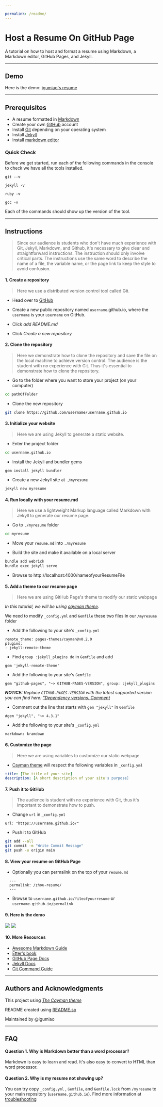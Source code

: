 ```yaml
---

permalink: /readme/
---
```

# Host a Resume On GitHub Page

A tutorial on how to host and format a resume using Markdown, 
a Markdown editor, GitHub Pages, and Jekyll.


----------------------
## Demo

Here is the demo: [igumiao's resume](https://igumiao.github.io/zhou-resume)


----------------------
## Prerequisites

- A resume formatted in [Markdown][markdownlink]
- Create your own [GitHub][githublink] account
- Install [Git][gitdownload] depending on your operating system
- Install [Jekyll][jekyllinstall]  
- Install [markdown editor](https://www.shopify.com/partners/blog/10-of-the-best-markdown-editors)

### Quick Check
Before we get started, run each of the following commands in the console to check we have all the tools installed.
```
git --v
```
```
jekyll -v 
```
```
ruby -v 
```
```
gcc -v 
```
Each of the commands should show up the version of the tool.

----------------------
## Instructions
>Since our audience is students who don't have much experience with Git, Jekyll, Markdown, and Github, it's necessary to give clear and straightforward instructions. The instruction should only involve critical parts.
The instructions use the same word to describe the name of a file, the variable name, or the page link to keep the style to avoid confusion.

#### 1. Create a repository

>Here we use a distributed version control tool called Git.

- Head over to [GitHub][githublink] 

- Create a new public repository named `username`.github.io, where the `username` is your `username` on GitHub.
  
- Click *add README.md* 

- Click *Create a new repository*

#### 2. Clone the repository
>Here we demonstrate how to clone the repository and save the file on the local machine to achieve version control.
>The audience is the student with no experience with Git. Thus it's essential to demonstrate how to clone the repository.

-  Go to the folder  where you want to store your project (on your computer)
```bash
cd pathOfFolder
```
- Clone the new repository 
```bash
git clone https://github.com/username/username.github.io
```

#### 3. Initialize your website

>Here we are using Jekyll to generate a static website.

- Enter the project folder 
```bash
cd username.github.io
```
- Install the Jekyll and bundler gems
```bash
gem install jekyll bundler
```
- Create a new Jekyll site at `./myresume`
```bash
jekyll new myresume
```

#### 4. Run locally with your resume.md

>Here we use a  lightweight Markup language called Markdown with Jekyll to generate our resume page.

- Go to `./myresume` folder
```bash
cd myresume
```
- Move your `resume.md` into `./myresume`
  
- Build the site and make it available on a local server
```bash
bundle add webrick
bundle exec jekyll serve
```
- Browse to http://localhost:4000/nameofyourResumeFile

#### 5.  Add a theme to our resume page

>Here we are using GitHub Page's theme to modify our static webpage

*In this tutorial, we will be using  [cayman theme][Caymanlink].*

We need to modify `_config.yml` and `Gemfile` these two files in our `/myresume` folder
- Add the following to your site's `_config.yml`
```
remote_theme: pages-themes/cayman@v0.2.0
plugins:
- jekyll-remote-theme 
```
- Find `group :jekyll_plugins do` in `Gemfile` and add 
```
gem 'jekyll-remote-theme'
```
- Add the following to your site's `Gemfile`
```
gem "github-pages", "~> GITHUB-PAGES-VERSION", group: :jekyll_plugins
```
*__NOTICE:__*
*Replace `GITHUB-PAGES-VERSION` with the latest supported version you can find here: ["Dependency versions. Comment](https://pages.github.com/versions/)*

- Comment out the line that starts with `gem "jekyll"` in `Gemfile`
``` 
#gem "jekyll", "~> 4.3.1"
```
- Add the following to your site's `_config.yml`
```
markdown: kramdown
```

#### 6. Customize the page

>Here we are using variables to customize our static webpage

- [Cayman theme][Caymanlink] will respect the following variables in `_config.yml`
```yml
title: [The title of your site]
description: [A short description of your site's purpose]
```

#### 7. Push it to GitHub

>The audience is  student with no experience with Git, thus it's important to demonstrate how to push.

- Change `url` in `_config.yml`
```
url: "https://username.github.io/" 
```

- Push it to GitHub
```bash
git add --all
git commit -m "Write Commit Message"
git push -u origin main
```

#### 8. View your resume on GitHub Page

- Optionally you can permalink on the top of your `resume.md`
```
  ---
  permalink: /zhou-resume/
  ---
```
- Browse to `username.github.io/fileofyourresume` or `username.github.io/permalink`

#### 9. Here is the demo 

![](https://github.com/igumiao/igumiao.github.io/blob/main/demo.gif)
![](https://i.imgur.com/suZs8LE.gif)


#### 10. More Resources

 - [Awesome Markdown Guide](https://www.markdownguide.org/basic-syntax/#links)
 - [Etter's book](https://www.amazon.ca/Modern-Technical-Writing-Introduction-Documentation-ebook/dp/B01A2QL9SS)
 - [GitHub Page Docs](https://docs.github.com/en/pages/setting-up-a-github-pages-site-with-jekyll)
 - [Jekyll Docs](https://jekyllrb.com/docs/)
 - [Git Command Guide](https://www.freecodecamp.org/news/10-important-git-commands-that-every-developer-should-know/)


----------------------
## Authors and Acknowledgments

This project using [*The Cayman theme*][Caymanlink]

README created using [README.so]([readme.so](https://readme.so/))

Maintained by @igumiao







----------------------
## FAQ

#### Question 1. Why is Markdown better than a word processor?

Markdown is easy to learn and read. It's also easy to convert to HTML than word processor.

#### Question 2. Why is my resume not showing up?

You can try copy `_config.yml` , `Gemfile`, and `Gemfile.lock` from `/myresume` to your main repository (`username.github.io`). Find more information at [troubleshooting](https://docs.github.com/en/pages/setting-up-a-github-pages-site-with-jekyll/troubleshooting-jekyll-build-errors-for-github-pages-sites)




[markdownlink]:<https://www.markdownguide.org/basic-syntax/#links>
[githublink]: <https://github.com/>
[gitdownload]: <https://git-scm.com/downloads>
[jekyllinstall]: <https://jekyllrb.com/docs/installation/>
[Caymanlink]:<https://github.com/pages-themes/cayman>
